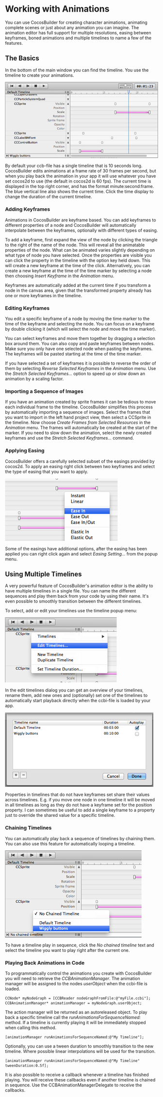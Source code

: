 # Working with Animations
You can use CocosBuilder for creating character animations, animating complete scenes or just about any animation you can imagine. The animation editor has full support for multiple resolutions, easing between keyframes, boned animations and multiple timelines to name a few of the features.

## The Basics
In the bottom of the main window you can find the timeline. You use the timeline to create your animations.

![image](6-1.png?raw=true)

By default your ccb-file has a single timeline that is 10 seconds long. CocosBuilder edits animations at a frame rate of 30 frames per second, but when you play back the animation in your app it will use whatever you have set cocos2d to use (the default in cocos2d is 60 fps). The current time is displayed in the top right corner, and has the format minute:second:frame. The blue vertical line also shows the current time. Click the time display to change the duration of the current timeline.

### Adding Keyframes
Animations in CocosBuilder are keyframe based. You can add keyframes to different properties of a node and CocosBuilder will automatically interpolate between the keyframes, optionally with different types of easing.

To add a keyframe, first expand the view of the node by clicking the triangle to the right of the name of the node. This will reveal all the animatable properties of the node. What can be animated varies slightly depending on what type of node you have selected. Once the properties are visible you can click the property in the timeline with the option key held down. This will create a new keyframe at the time of the click. Alternatively, you can create a new keyframe at the time of the time marker by selecting a node then choosing *Insert Keyframe* in the *Animation* menu.

Keyframes are automatically added at the current time if you transform a node in the canvas area, given that the transformed property already has one or more keyframes in the timeline.

### Editing Keyframes
You edit a specific keyframe of a node by moving the time marker to the time of the keyframe and selecting the node. You can focus on a keyframe by double clicking it (which will select the node and move the time marker).

You can select keyframes and move them together by dragging a selection box around them. You can also copy and paste keyframes between nodes. Make sure you only have one selected node when pasting the keyframes. The keyframes will be pasted starting at the time of the time marker.

If you have selected a set of keyframes it is possible to reverse the order of them by selecting *Reverse Selected Keyframes* in the *Animation* menu. Use the *Stretch Selected Keyframes…* option to speed up or slow down an animation by a scaling factor.

### Importing a Sequence of Images
If you have an animation created by sprite frames it can be tedious to move each individual frame to the timeline. CocosBuilder simplifies this process by automatically importing a sequence of images. Select the frames that you want to import in the left hand project view, then select a CCSprite in the timeline. Now choose *Create Frames from Selected Resources* in the *Animation* menu. The frames will automatically be created at the start of the marker. If you need to slow down the animation, select the newly created keyframes and use the *Stretch Selected Keyframes…* command.

### Applying Easing
CocosBuilder offers a carefully selected subset of the easings provided by cocos2d. To apply an easing right click between two keyframes and select the type of easing that you want to apply.

![image](6-2.png?raw=true)

Some of the easings have additional options, after the easing has been applied you can right click again and select *Easing Setting…* from the popup menu.

## Using Multiple Timelines
A very powerful feature of CocosBuilder's animation editor is the ability to have multiple timelines in a single file. You can name the different sequences and play them back from your code by using their name. It's even possible to smoothly transition between the different timelines.

To select, add or edit your timelines use the timeline popup menu:

![image](6-3.png?raw=true)

In the edit timelines dialog you can get an overview of your timelines, rename them, add new ones and (optionally) set one of the timelines to automatically start playback directly when the ccbi-file is loaded by your app.

![image](6-4.png?raw=true)

Properties in timelines that do not have keyframes set share their values across timelines. E.g. if you move one node in one timeline it will be moved in all timelines as long as they do not have a keyframe set for the position property. I can sometimes be useful to add a single keyframe to a property just to override the shared value for a specific timeline.

### Chaining Timelines
You can automatically play back a sequence of timelines by chaining them. You can also use this feature for automatically looping a timeline.

![image](6-5.png?raw=true)

To have a timeline play in sequence, click the *No chained timeline* text and select the timeline you want to play right after the current one.

### Playing Back Animations in Code
To programmatically control the animations you create with CocosBuilder you will need to retrieve the *CCBAnimationManager*. The animation manager will be assigned to the nodes *userObject* when the ccbi-file is loaded.

    CCNode* myNodeGraph = [CCBReader nodeGraphFromFile:@"myFile.ccbi"];
    CCBAnimationManager* animationManager = myNodeGraph.userObject;

The action manager will be returned as an autoreleased object. To play back a specific timeline call the *runAnimationsForSequenceNamed:* method. If a timeline is currently playing it will be immediately stopped when calling this method.

    [animationManager runAnimationsForSequenceNamed:@"My Timeline"];

Optionally, you can use a tween duration to smoothly transition to the new timeline. Where possible linear interpolations will be used for the transition.

    [animationManager runAnimationsForSequenceNamed:@"My Timeline" tweenDuration:0.5f];

It is also possible to receive a callback whenever a timeline has finished playing. You will receive these callbacks even if another timeline is chained in sequence. Use the CCBAnimationManagerDelegate to receive the callbacks.
